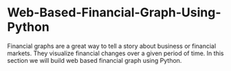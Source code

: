 # Web-Based-Financial-Graph-Using-Python
Financial graphs are a great way to tell a story about business or financial markets. They visualize financial changes over a given period of time. In this section we will build web based financial graph using Python.
